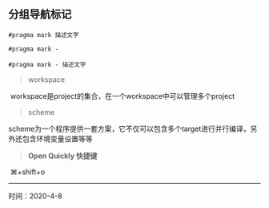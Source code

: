 ## 分组导航标记

```
#pragma mark 描述文字

#pragma mark - 

#pragma mark - 描述文字

```



> workspace

​	workspace是project的集合，在一个workspace中可以管理多个project



> scheme

​	scheme为一个程序提供一套方案，它不仅可以包含多个target进行并行编译，另外还包含环境变量设置等等



> **Open Quickly 快捷键**

​	⌘+shift+o





---

时间：2020-4-8